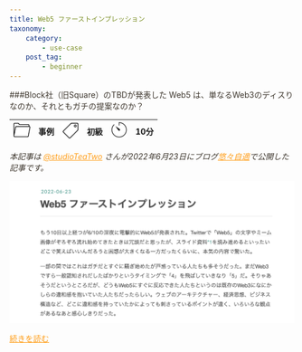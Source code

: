```yaml
---
title: Web5 ファーストインプレッション
taxonomy:
    category:
        - use-case
    post_tag:
        - beginner
---
```


<style>
img[alt*="Category"], 
img[alt*="Tag"], 
img[alt*="Time"] {
    width:30px;
    height:30px;
    object-fit: cover;
}
p {
    color: #3d362d;
}
a {
    color: #ff9f1c;
}
a:hover {
    color: #2ec4b6;
}
</style>

<script type="text/javascript" src="//ajax.googleapis.com/ajax/libs/jquery/1.10.2/jquery.min.js"></script>
<script language="JavaScript">
$(document).ready( function () {
   $("a[href^='http']:not([href*='" + location.hostname + "'])").attr('target', '_blank');
})
</script>
###Block社（旧Square）のTBDが発表した Web5 は、単なるWeb3のディスりなのか、それともガチの提案なのか？

|  ![Category](/_images/category.png)  |  事例  |  ![Tag](/_images/tag.png)  |  初級  | ![Time](/_images/timer.png)  |  10分  |
| ---- | ---- | ---- | ---- | ---- | ---- |


*本記事は [@studioTeaTwo](https://twitter.com/studioTeaTwo/) さんが2022年6月23日にブログ[悠々自適](https://teatwo.hatenablog.com/)で公開した記事です。*

[![ ](/_images/web5_first_impression.png)](https://teatwo.hatenablog.com/entry/2022/06/23/221218)

[続きを読む](https://teatwo.hatenablog.com/entry/2022/06/23/221218)